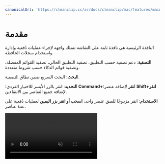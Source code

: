 ```yaml
---
canonicalUrl: 'https://cleanclip.cc/ar/docs/cleanclip/mac/features/main-window'
---
```


# مقدمة

النافذة الرئيسية هي نافذة ثابتة على الشاشة تمتلك واجهة لإجراء عمليات دُفعية وإدارة واستخدام سجلات الحافظة.

**التصفية**: دعم تصفية حسب التطبيق، تصفية التطبيق الحالي، تصفية القوائم المفضلة، وتصفية قوائم الذكاء حسب شروط متعددة.

**البحث**: البحث السريع ضمن نطاق التصفية.

**التحديد**: انقر بالزر الأيسر للاختيار الفردي؛ **Command+انقر** لإضافة عنصر؛ **Shift+انقر** لإضافة جميع العناصر بين الانتقاءين.

**الاستخدام**: انقر مزدوجًا للصق عنصر واحد، **اسحب أو انقر بزر اليمين** لعمليات دُفعية على عدة عناصر.

<video autoplay muted loop>
    <source src="/videos/intro-1080.mp4" type="video/mp4">
    <iframe src="/videos/intro-1080.mp4" scrolling="no" border="0" frameborder="0" allow="autoplay; encrypted-media" allowfullscreen></iframe>
</video>